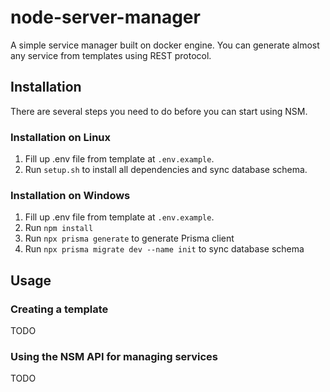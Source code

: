 # node-server-manager
A simple service manager built on docker engine. You can generate almost any service from templates using REST protocol.

## Installation
There are several steps you need to do before you can start using NSM.

### Installation on Linux
1. Fill up .env file from template at `.env.example`.
2. Run `setup.sh` to install all dependencies and sync database schema.

### Installation on Windows
1. Fill up .env file from template at `.env.example`.
2. Run `npm install`
3. Run `npx prisma generate` to generate Prisma client
4. Run `npx prisma migrate dev --name init` to sync database schema

## Usage
### Creating a template
TODO
### Using the NSM API for managing services
TODO